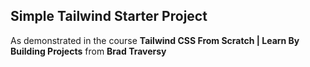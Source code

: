 ## Simple Tailwind Starter Project

As demonstrated in the course **Tailwind CSS From Scratch | Learn By Building Projects** from **Brad Traversy**